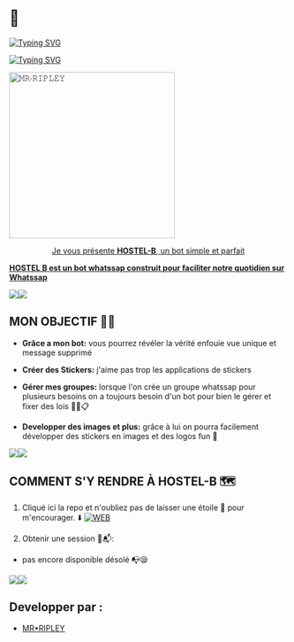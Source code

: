 # 🕍

<a href="https://git.io/typing-svg"><img src="https://readme-typing-svg.demolab.com?font=Black+Ops+One&size=100&pause=1000&color=1BAFBAFF&center=true&width=1000&height=200&lines=HOSTEL-B+BOT" alt="Typing SVG" /></a>
  </p>



<a href="https://git.io/typing-svg"><img src="https://readme-typing-svg.demolab.com?font=Black+Ops+One&size=50&pause=1000&color=DAA520&center=true&width=910&height=100&lines=MR+RIPLEY;JEMIMA❤️;👑ROI+SINGE ⚜️;SAINT+EGAL+DES+CIEUX;" alt="Typing SVG" /></a>
  </p>
 
  
<a href="https://whatsapp.com/channel/0029ValUh4HLY6dDz3Ejla29">
 <img alt="𝙼𝚁∙𝚁𝙸𝙿𝙻𝙴𝚈" height="300" src="https://files.catbox.moe/k6zkl4.jpeg">
 
  
</h1> 
<p align="center">Je vous présente <b>HOSTEL-B</b>, un bot simple et parfait </p>

**HOSTEL B est un bot whatssap construit pour faciliter notre quotidien sur Whatssap**

 <a><img src='https://i.imgur.com/LyHic3i.gif'/></a><a><img src='https://i.imgur.com/LyHic3i.gif'/></a> 

## MON OBJECTIF 😮‍💨

- **Grâce a mon bot:** vous pourrez révéler la vérité enfouie vue unique et message supprimé 

- **Créer des Stickers:** j'aime pas trop les applications de stickers 

- **Gérer mes groupes:** lorsque l'on crée un groupe whatssap pour plusieurs besoins on a toujours besoin d'un bot pour bien le gérer et fixer des lois ✍🏾️📋

- **Developper des images et plus:** grâce à lui on pourra facilement développer des stickers en images et des logos fun 🌌

 <a><img src='https://i.imgur.com/LyHic3i.gif'/></a><a><img src='https://i.imgur.com/LyHic3i.gif'/></a> 

## COMMENT S'Y RENDRE À HOSTEL-B 🗺️

1. Cliqué ici la repo et n'oubliez  pas de laisser une étoile 🌟 pour m'encourager.
⬇️
 <a href="https://github.com/ROI-SINGE/HOSTEL-B/fork"><img title="WEB" src="https://img.shields.io/badge/FORK HOSTEL•B-WEB?color=black&style=for-the-badge&logo=stackshare"></a>

2. Obtenir une session 📜📬:

- pas encore disponible désolé 📭😪

 <a><img src='https://i.imgur.com/LyHic3i.gif'/></a><a><img src='https://i.imgur.com/LyHic3i.gif'/></a> 

## Developper par :

- [MR•RIPLEY](https://github.com/ROI-SINGE/HOSTEL-B)
